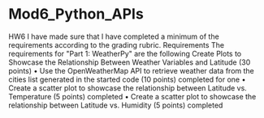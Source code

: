 # Mod6_Python_APIs
 HW6
I have made sure that I have completed a minimum of the requirements according to the grading rubric.
Requirements
The requirements for "Part 1: WeatherPy" are the following
Create Plots to Showcase the Relationship Between Weather Variables and Latitude (30 points)
•	Use the OpenWeatherMap API to retrieve weather data from the cities list generated in the started code (10 points) completed for one
•	Create a scatter plot to showcase the relationship between Latitude vs. Temperature (5 points) completed
•	Create a scatter plot to showcase the relationship between Latitude vs. Humidity (5 points) completed
